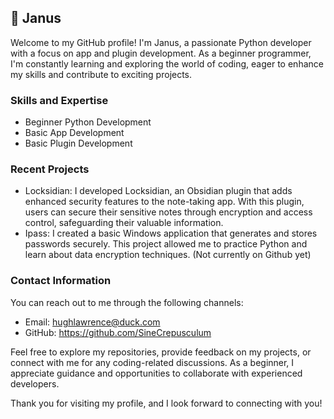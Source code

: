 ## 👋 Janus
Welcome to my GitHub profile! I'm Janus, a passionate Python developer with a focus on app and plugin development. As a beginner programmer, I'm constantly learning and exploring the world of coding, eager to enhance my skills and contribute to exciting projects.

### Skills and Expertise
- Beginner Python Development
- Basic App Development
- Basic Plugin Development

### Recent Projects
- Locksidian: I developed Locksidian, an Obsidian plugin that adds enhanced security features to the note-taking app. With this plugin, users can secure their sensitive notes through encryption and access control, safeguarding their valuable information.
- Ipass: I created a basic Windows application that generates and stores passwords securely. This project allowed me to practice Python and learn about data encryption techniques. (Not currently on Github yet)


### Contact Information
You can reach out to me through the following channels:

- Email: hughlawrence@duck.com
- GitHub: https://github.com/SineCrepusculum

Feel free to explore my repositories, provide feedback on my projects, or connect with me for any coding-related discussions. As a beginner, I appreciate guidance and opportunities to collaborate with experienced developers.

Thank you for visiting my profile, and I look forward to connecting with you!
